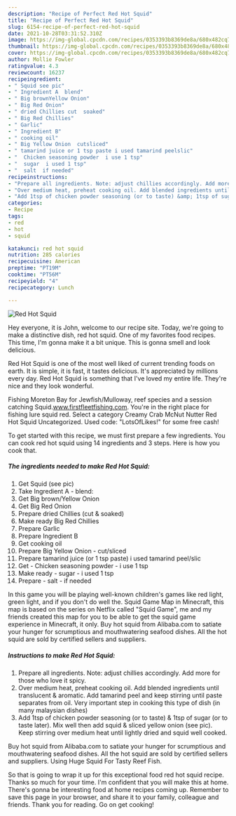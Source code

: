 ```yaml
---
description: "Recipe of Perfect Red Hot Squid"
title: "Recipe of Perfect Red Hot Squid"
slug: 6154-recipe-of-perfect-red-hot-squid
date: 2021-10-28T03:31:52.310Z
image: https://img-global.cpcdn.com/recipes/0353393b8369de8a/680x482cq70/red-hot-squid-recipe-main-photo.jpg
thumbnail: https://img-global.cpcdn.com/recipes/0353393b8369de8a/680x482cq70/red-hot-squid-recipe-main-photo.jpg
cover: https://img-global.cpcdn.com/recipes/0353393b8369de8a/680x482cq70/red-hot-squid-recipe-main-photo.jpg
author: Mollie Fowler
ratingvalue: 4.3
reviewcount: 16237
recipeingredient:
- " Squid see pic"
- " Ingredient A  blend"
- " Big brownYellow Onion"
- " Big Red Onion"
- " dried Chillies cut  soaked"
- " Big Red Chillies"
- " Garlic"
- " Ingredient B"
- " cooking oil"
- " Big Yellow Onion  cutsliced"
- " tamarind juice or 1 tsp paste i used tamarind peelslic"
- "  Chicken seasoning powder  i use 1 tsp"
- "  sugar  i used 1 tsp"
- "  salt  if needed"
recipeinstructions:
- "Prepare all ingredients. Note: adjust chillies accordingly. Add more for those who love it spicy."
- "Over medium heat, preheat cooking oil. Add blended ingredients until translucent &amp; aromatic. Add tamarind peel and keep stirring until paste separates from oil. Very important step in cooking this type of dish (in many malaysian dishes)"
- "Add 1tsp of chicken powder seasoning (or to taste) &amp; 1tsp of sugar (or to taste later). Mix well then add squid &amp; sliced yellow onion (see pic). Keep stirring over medium heat until lightly dried and squid well cooked."
categories:
- Recipe
tags:
- red
- hot
- squid

katakunci: red hot squid 
nutrition: 285 calories
recipecuisine: American
preptime: "PT19M"
cooktime: "PT56M"
recipeyield: "4"
recipecategory: Lunch

---
```



![Red Hot Squid](https://img-global.cpcdn.com/recipes/0353393b8369de8a/680x482cq70/red-hot-squid-recipe-main-photo.jpg)

Hey everyone, it is John, welcome to our recipe site. Today, we're going to make a distinctive dish, red hot squid. One of my favorites food recipes. This time, I'm gonna make it a bit unique. This is gonna smell and look delicious.

Red Hot Squid is one of the most well liked of current trending foods on earth. It is simple, it is fast, it tastes delicious. It's appreciated by millions every day. Red Hot Squid is something that I've loved my entire life. They're nice and they look wonderful.

Fishing Moreton Bay for Jewfish/Mulloway, reef species and a session catching Squid.www.firstfleetfishing.com. You&#39;re in the right place for fishing lure squid red. Select a category Creamy Crab McNut Nutter Red Hot Squid Uncategorized. Used code: &#34;LotsOfLikes!&#34; for some free cash!


To get started with this recipe, we must first prepare a few ingredients. You can cook red hot squid using 14 ingredients and 3 steps. Here is how you cook that.

<!--inarticleads1-->

##### The ingredients needed to make Red Hot Squid:

1. Get  Squid (see pic)
1. Take  Ingredient A - blend:
1. Get  Big brown/Yellow Onion
1. Get  Big Red Onion
1. Prepare  dried Chillies (cut &amp; soaked)
1. Make ready  Big Red Chillies
1. Prepare  Garlic
1. Prepare  Ingredient B
1. Get  cooking oil
1. Prepare  Big Yellow Onion - cut/sliced
1. Prepare  tamarind juice (or 1 tsp paste) i used tamarind peel/slic
1. Get  - Chicken seasoning powder - i use 1 tsp
1. Make ready  - sugar - i used 1 tsp
1. Prepare  - salt - if needed


In this game you will be playing well-known children&#39;s games like red light, green light, and if you don&#39;t do well the. Squid Game Map in Minecraft, this map is based on the series on Netflix called &#34;Squid Game&#34;, me and my friends created this map for you to be able to get the squid game experience in Minecraft, it only. Buy hot squid from Alibaba.com to satiate your hunger for scrumptious and mouthwatering seafood dishes. All the hot squid are sold by certified sellers and suppliers. 

<!--inarticleads2-->

##### Instructions to make Red Hot Squid:

1. Prepare all ingredients. Note: adjust chillies accordingly. Add more for those who love it spicy.
1. Over medium heat, preheat cooking oil. Add blended ingredients until translucent &amp; aromatic. Add tamarind peel and keep stirring until paste separates from oil. Very important step in cooking this type of dish (in many malaysian dishes)
1. Add 1tsp of chicken powder seasoning (or to taste) &amp; 1tsp of sugar (or to taste later). Mix well then add squid &amp; sliced yellow onion (see pic). Keep stirring over medium heat until lightly dried and squid well cooked.


Buy hot squid from Alibaba.com to satiate your hunger for scrumptious and mouthwatering seafood dishes. All the hot squid are sold by certified sellers and suppliers. Using Huge Squid For Tasty Reef Fish. 

So that is going to wrap it up for this exceptional food red hot squid recipe. Thanks so much for your time. I'm confident that you will make this at home. There's gonna be interesting food at home recipes coming up. Remember to save this page in your browser, and share it to your family, colleague and friends. Thank you for reading. Go on get cooking!
